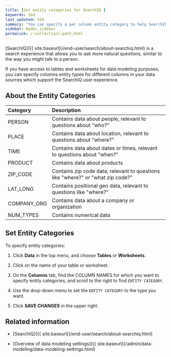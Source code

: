 ```yaml
---
title: [Set entity categories for SearchIQ ]
keywords: tbd
last_updated: tbd
summary: "You can specify a per column entity category to help SearchIQ."
sidebar: mydoc_sidebar
permalink: /:collection/:path.html
---
```


[SearchIQ]({{ site.baseurl}}/end-user/search/about-searchiq.html) is a search
experience that allows you to ask more natural questions, similar to the way you
might talk to a person.

If you have access to tables and worksheets for data modeling purposes, you can
specify columns entity types for different columns in your data sources which
support the SearchIQ user experience.

## About the Entity Categories

| Category            | Description                                          |
| :---                | :---                                                 |
| PERSON              | Contains data about people, relevant to questions about "who?" |
| PLACE               | Contains data about location, relevant to questions about "where?" |
| TIME                | Contains data about dates or times, relevant to questions about "when?" |
| PRODUCT             | Contains data about products|
| ZIP_CODE            | Contains zip code data, relevant to questions like "where?" or "what zip code?"|
| LAT_LONG            | Contains positional geo data, relevant to questions like "where?"|
| COMPANY_ORG         | Contains data about a company or organization |
| NUM_TYPES           | Contains numerical data |

## Set Entity Categories

To specify entity categories:

1. Click **Data** in the top menu, and choose **Tables** or **Worksheets**.

2. Click on the name of your table or worksheet.

3. On the **Columns** tab, find the COLUMN NAMES for which you want to specify entity categories, and scroll to the right to find `ENTITY CATEGORY`.

4. Use the drop-down menu to set the `ENTITY CATEGORY` to the type you want.

5. Click **SAVE CHANGES** in the upper right.


## Related information

* [SearchIQ]({{ site.baseurl}}/end-user/search/about-searchiq.html)

* [Overview of data modeling settings]({{ site.baseurl}}/admin/data-modeling/data-modeling-settings.html)
